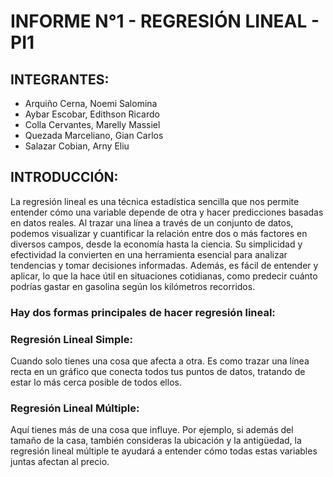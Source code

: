 # INFORME N°1 - REGRESIÓN LINEAL - PI1

## INTEGRANTES: 
- Arquiño Cerna, Noemi Salomina
- Aybar Escobar, Edithson Ricardo
- Colla Cervantes, Marelly Massiel
- Quezada Marceliano, Gian Carlos
- Salazar Cobian, Arny Eliu

## INTRODUCCIÓN: 
La regresión lineal es una técnica estadística sencilla que nos permite entender cómo una variable depende de otra y hacer predicciones basadas en datos reales. Al trazar una línea a través de un conjunto de datos, podemos visualizar y cuantificar la relación entre dos o más factores en diversos campos, desde la economía hasta la ciencia. Su simplicidad y efectividad la convierten en una herramienta esencial para analizar tendencias y tomar decisiones informadas. Además, es fácil de entender y aplicar, lo que la hace útil en situaciones cotidianas, como predecir cuánto podrías gastar en gasolina según los kilómetros recorridos.

### Hay dos formas principales de hacer regresión lineal:
### Regresión Lineal Simple:
Cuando solo tienes una cosa que afecta a otra. Es como trazar una línea recta en un gráfico que conecta todos tus puntos de datos, tratando de estar lo más cerca posible de todos ellos.
### Regresión Lineal Múltiple:
Aquí tienes más de una cosa que influye. Por ejemplo, si además del tamaño de la casa, también consideras la ubicación y la antigüedad, la regresión lineal múltiple te ayudará a entender cómo todas estas variables juntas afectan al precio.
